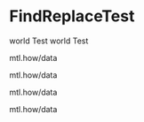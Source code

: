 # FindReplaceTest

world Test world Test


mtl.how/data


mtl.how/data

mtl.how/data

mtl.how/data

